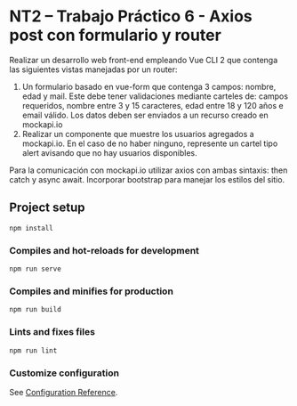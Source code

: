 # NT2 – Trabajo Práctico 6 - Axios post con formulario y router

Realizar un desarrollo web front-end empleando Vue CLI 2 que contenga las siguientes vistas manejadas por un router:

1) Un formulario basado en vue-form que contenga 3 campos: nombre, edad y mail. Este debe tener validaciones mediante carteles de: campos requeridos, nombre entre 3 y 15 caracteres, edad entre 18 y 120 años e email válido. Los datos deben ser enviados a un recurso creado en mockapi.io
2) Realizar un componente que muestre los usuarios agregados a mockapi.io. En el caso de no haber ninguno, represente un cartel tipo alert avisando que no hay usuarios disponibles.

Para la comunicación con mockapi.io utilizar axios con ambas sintaxis: then catch y async await. Incorporar bootstrap para manejar los estilos del sitio.

## Project setup
```
npm install
```

### Compiles and hot-reloads for development
```
npm run serve
```

### Compiles and minifies for production
```
npm run build
```

### Lints and fixes files
```
npm run lint
```

### Customize configuration
See [Configuration Reference](https://cli.vuejs.org/config/).

